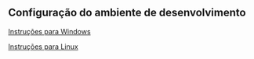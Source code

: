 ## Configuração do ambiente de desenvolvimento

[Instruções para Windows](windows.md)

[Instruções para Linux](linux.md)
